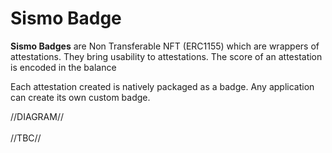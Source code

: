 # Sismo Badge

**Sismo Badges** are Non Transferable NFT (ERC1155) which are wrappers of attestations. They bring usability to attestations. The score of an attestation is encoded in the balance&#x20;

Each attestation created is natively packaged as a badge. Any application can create its own custom badge.

//DIAGRAM//\
\
//TBC//
